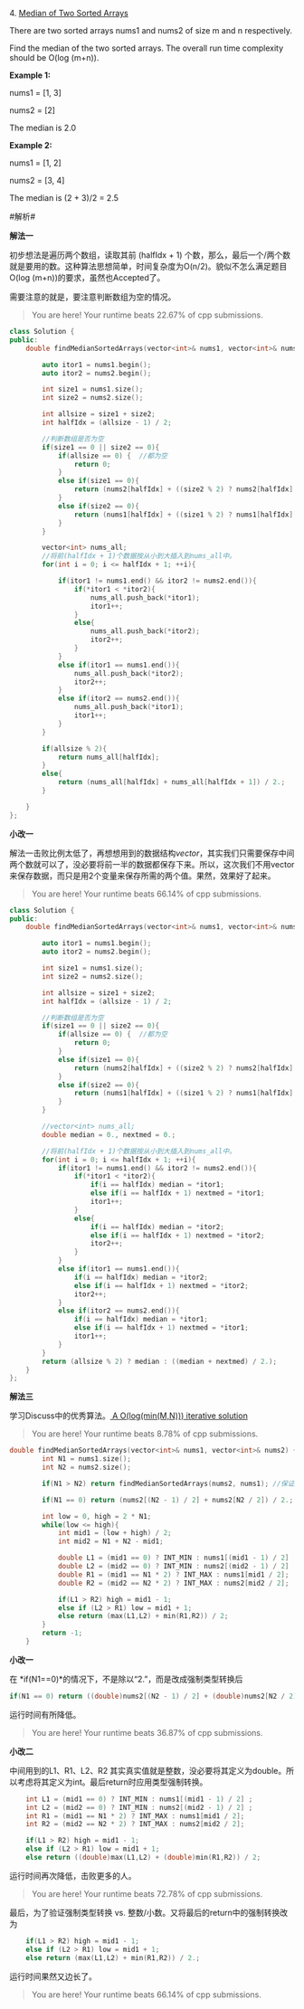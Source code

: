 4\. [Median of Two Sorted Arrays](https://leetcode.com/problems/median-of-two-sorted-arrays)

There are two sorted arrays nums1 and nums2 of size m and n respectively.

Find the median of the two sorted arrays. The overall run time complexity should be O(log (m+n)).

**Example 1:**

nums1 = [1, 3]

nums2 = [2]

The median is 2.0

**Example 2:**

nums1 = [1, 2]

nums2 = [3, 4]

The median is (2 + 3)/2 = 2.5

#解析#

**解法一**

初步想法是遍历两个数组，读取其前 (halfIdx + 1) 个数，那么，最后一个/两个数就是要用的数。这种算法思想简单，时间复杂度为O(n/2)。貌似不怎么满足题目O(log (m+n))的要求，虽然也Accepted了。

需要注意的就是，要注意判断数组为空的情况。

> You are here! 
Your runtime beats 22.67% of cpp submissions.

```cpp
class Solution {
public:
    double findMedianSortedArrays(vector<int>& nums1, vector<int>& nums2) {

        auto itor1 = nums1.begin();
        auto itor2 = nums2.begin();

        int size1 = nums1.size();
        int size2 = nums2.size();

        int allsize = size1 + size2;
        int halfIdx = (allsize - 1) / 2;

        //判断数组是否为空
        if(size1 == 0 || size2 == 0){
            if(allsize == 0) {  //都为空
                return 0;
            }
            else if(size1 == 0){
                return (nums2[halfIdx] + ((size2 % 2) ? nums2[halfIdx] : nums2[halfIdx + 1])) / 2.;
            }
            else if(size2 == 0){
                return (nums1[halfIdx] + ((size1 % 2) ? nums1[halfIdx] : nums1[halfIdx + 1])) / 2.;
            }
        }

        vector<int> nums_all;
        //将前(halfIdx + 1)个数据按从小到大插入到nums_all中。
        for(int i = 0; i <= halfIdx + 1; ++i){

            if(itor1 != nums1.end() && itor2 != nums2.end()){
                if(*itor1 < *itor2){
                    nums_all.push_back(*itor1);
                    itor1++;
                }
                else{
                    nums_all.push_back(*itor2);
                    itor2++;
                }
            }
            else if(itor1 == nums1.end()){
                nums_all.push_back(*itor2);
                itor2++;
            }
            else if(itor2 == nums2.end()){
                nums_all.push_back(*itor1);
                itor1++;
            }
        }

        if(allsize % 2){
            return nums_all[halfIdx];
        }
        else{
            return (nums_all[halfIdx] + nums_all[halfIdx + 1]) / 2.;
        }

    }
};
```

**小改一**

解法一击败比例太低了，再想想用到的数据结构*vector*，其实我们只需要保存中间两个数就可以了，没必要将前一半的数据都保存下来。所以，这次我们不用vector来保存数据，而只是用2个变量来保存所需的两个值。果然，效果好了起来。

> You are here! 
Your runtime beats 66.14% of cpp submissions.

```cpp
class Solution {
public:
    double findMedianSortedArrays(vector<int>& nums1, vector<int>& nums2) {

        auto itor1 = nums1.begin();
        auto itor2 = nums2.begin();

        int size1 = nums1.size();
        int size2 = nums2.size();

        int allsize = size1 + size2;
        int halfIdx = (allsize - 1) / 2;

        //判断数组是否为空
        if(size1 == 0 || size2 == 0){
            if(allsize == 0) {  //都为空
                return 0;
            }
            else if(size1 == 0){
                return (nums2[halfIdx] + ((size2 % 2) ? nums2[halfIdx] : nums2[halfIdx + 1])) / 2.;
            }
            else if(size2 == 0){
                return (nums1[halfIdx] + ((size1 % 2) ? nums1[halfIdx] : nums1[halfIdx + 1])) / 2.;
            }
        }

        //vector<int> nums_all;
        double median = 0., nextmed = 0.;

        //将前(halfIdx + 1)个数据按从小到大插入到nums_all中。
        for(int i = 0; i <= halfIdx + 1; ++i){
            if(itor1 != nums1.end() && itor2 != nums2.end()){
                if(*itor1 < *itor2){
                    if(i == halfIdx) median = *itor1;
                    else if(i == halfIdx + 1) nextmed = *itor1;
                    itor1++;
                }
                else{
                    if(i == halfIdx) median = *itor2;
                    else if(i == halfIdx + 1) nextmed = *itor2;
                    itor2++;
                }
            }
            else if(itor1 == nums1.end()){
                if(i == halfIdx) median = *itor2;
                else if(i == halfIdx + 1) nextmed = *itor2;
                itor2++;
            }
            else if(itor2 == nums2.end()){
                if(i == halfIdx) median = *itor1;
                else if(i == halfIdx + 1) nextmed = *itor1;
                itor1++;
            }
        }
        return (allsize % 2) ? median : ((median + nextmed) / 2.);
    }
};
```

**解法三**

学习Discuss中的优秀算法。[ A O(log(min(M,N))) iterative solution](https://discuss.leetcode.com/topic/16797/very-concise-o-log-min-m-n-iterative-solution-with-detailed-explanation/2)

> You are here! 
Your runtime beats 8.78% of cpp submissions.


```cpp
double findMedianSortedArrays(vector<int>& nums1, vector<int>& nums2) {
        int N1 = nums1.size();
        int N2 = nums2.size();

        if(N1 > N2) return findMedianSortedArrays(nums2, nums1); //保证N2 > N1, 也即 nums2 为长序列

        if(N1 == 0) return (nums2[(N2 - 1) / 2] + nums2[N2 / 2]) / 2.;

        int low = 0, high = 2 * N1;
        while(low <= high){
            int mid1 = (low + high) / 2;
            int mid2 = N1 + N2 - mid1;

            double L1 = (mid1 == 0) ? INT_MIN : nums1[(mid1 - 1) / 2] ;
            double L2 = (mid2 == 0) ? INT_MIN : nums2[(mid2 - 1) / 2] ;
            double R1 = (mid1 == N1 * 2) ? INT_MAX : nums1[mid1 / 2];
            double R2 = (mid2 == N2 * 2) ? INT_MAX : nums2[mid2 / 2];

            if(L1 > R2) high = mid1 - 1;
            else if (L2 > R1) low = mid1 + 1;
            else return (max(L1,L2) + min(R1,R2)) / 2;
        }
        return -1;
    }
```
**小改一**

在 *if(N1==0)*的情况下，不是除以“2.”，而是改成强制类型转换后
```cpp
if(N1 == 0) return ((double)nums2[(N2 - 1) / 2] + (double)nums2[N2 / 2]) / 2;
```
运行时间有所降低。

> You are here! 
Your runtime beats 36.87% of cpp submissions.

**小改二**

中间用到的L1、R1、L2、R2 其实真实值就是整数，没必要将其定义为double。所以考虑将其定义为int。最后return时应用类型强制转换。

```cpp
    int L1 = (mid1 == 0) ? INT_MIN : nums1[(mid1 - 1) / 2] ;
    int L2 = (mid2 == 0) ? INT_MIN : nums2[(mid2 - 1) / 2] ;
    int R1 = (mid1 == N1 * 2) ? INT_MAX : nums1[mid1 / 2];
    int R2 = (mid2 == N2 * 2) ? INT_MAX : nums2[mid2 / 2];

    if(L1 > R2) high = mid1 - 1;
    else if (L2 > R1) low = mid1 + 1;
    else return ((double)max(L1,L2) + (double)min(R1,R2)) / 2;
```

运行时间再次降低，击败更多的人。

> You are here! 
Your runtime beats 72.78% of cpp submissions.

最后，为了验证强制类型转换 vs. 整数/小数。又将最后的return中的强制转换改为
```cpp
    if(L1 > R2) high = mid1 - 1;
    else if (L2 > R1) low = mid1 + 1;
    else return (max(L1,L2) + min(R1,R2)) / 2.;
```
运行时间果然又边长了。
> You are here! 
Your runtime beats 66.14% of cpp submissions.

